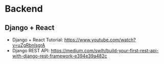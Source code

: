 # Backend

## Django + React
- Django + React Tutorial: https://www.youtube.com/watch?v=uZgRbnIsgrA
- Django REST API: https://medium.com/swlh/build-your-first-rest-api-with-django-rest-framework-e394e39a482c
